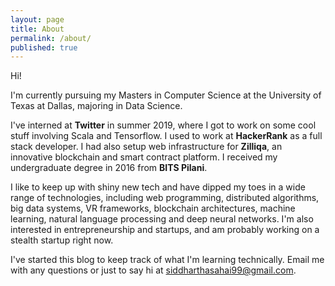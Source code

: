 ```yaml
---
layout: page
title: About
permalink: /about/
published: true
---
```


Hi!

I'm currently pursuing my Masters in Computer Science at the University of Texas at Dallas, majoring in Data Science. 

I've interned at **Twitter** in summer 2019, where I got to work on some cool stuff involving Scala and Tensorflow. I used to work at **HackerRank** as a full stack developer. I had also setup web infrastructure for **Zilliqa**, an innovative blockchain and smart contract platform. I received my undergraduate degree in 2016 from **BITS Pilani**.

I like to keep up with shiny new tech and have dipped my toes in a wide range of technologies, including web programming, distributed algorithms, big data systems, VR frameworks, blockchain architectures, machine learning, natural language processing and deep neural networks. I'm also interested in entrepreneurship and startups, and am probably working on a stealth startup right now.

I've started this blog to keep track of what I'm learning technically. Email me with any questions or just to say hi at [siddharthasahai99@gmail.com](mailto:siddharthasahai99@gmail.com).
